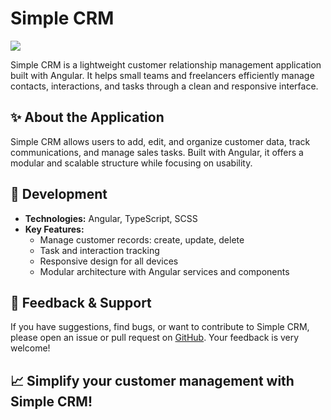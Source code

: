 # Simple CRM

![](https://raw.githubusercontent.com/SnowCoder404/Portfolio/refs/heads/main/public/assets/img/screenshots/simple-crm.png)

Simple CRM is a lightweight customer relationship management application built with Angular. It helps small teams and freelancers efficiently manage contacts, interactions, and tasks through a clean and responsive interface.


## ✨ About the Application

Simple CRM allows users to add, edit, and organize customer data, track communications, and manage sales tasks. Built with Angular, it offers a modular and scalable structure while focusing on usability.

## 🔧 Development

- **Technologies:** Angular, TypeScript, SCSS
- **Key Features:**
  - Manage customer records: create, update, delete
  - Task and interaction tracking
  - Responsive design for all devices
  - Modular architecture with Angular services and components

## 💬 Feedback & Support

If you have suggestions, find bugs, or want to contribute to Simple CRM, please open an issue or pull request on [GitHub](https://github.com/SnowCoder404/SimpleCRM). Your feedback is very welcome!

## 📈 Simplify your customer management with Simple CRM!
